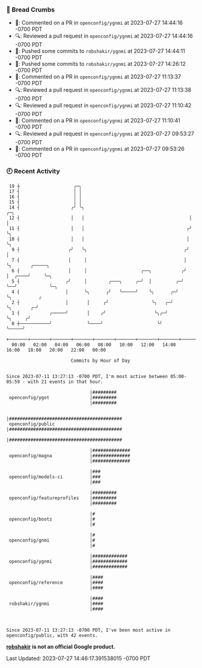 ### 🍞 Bread Crumbs

 * 💬: Commented on a PR in  `openconfig/ygnmi` at 2023-07-27 14:44:16 -0700 PDT
 * 🔍: Reviewed a pull request in  `openconfig/ygnmi` at 2023-07-27 14:44:16 -0700 PDT
 * 🚢: Pushed some commits to `robshakir/ygnmi` at 2023-07-27 14:44:11 -0700 PDT
 * 🚢: Pushed some commits to `robshakir/ygnmi` at 2023-07-27 14:26:12 -0700 PDT
 * 💬: Commented on a PR in  `openconfig/ygnmi` at 2023-07-27 11:13:37 -0700 PDT
 * 🔍: Reviewed a pull request in  `openconfig/ygnmi` at 2023-07-27 11:13:38 -0700 PDT
 * 🔍: Reviewed a pull request in  `openconfig/ygnmi` at 2023-07-27 11:10:42 -0700 PDT
 * 💬: Commented on a PR in  `openconfig/ygnmi` at 2023-07-27 11:10:41 -0700 PDT
 * 🔍: Reviewed a pull request in  `openconfig/ygnmi` at 2023-07-27 09:53:27 -0700 PDT
 * 💬: Commented on a PR in  `openconfig/ygnmi` at 2023-07-27 09:53:26 -0700 PDT

### 🕘 Recent Activity
```
 19 ┼                    ╭─╮
 17 ┤                    │ │
 16 ┤                    │ │
 15 ┤                    │ │
 14 ┤                   ╭╯ ╰╮                                       ╭─╮
 12 ┤                   │   │                                       │ │
 11 ┤                   │   │                                      ╭╯ ╰╮
 10 ┤                   │   │                                      │   ╰╮
  9 ┤                  ╭╯   ╰╮                                    ╭╯    │
  7 ┤                  │     │                                    │     ╰╮       ╭─────╮
  6 ┤                  │     │                    ╭──╮           ╭╯      │  ╭────╯     ╰─╮
  5 ┤                 ╭╯     │        ╭───╮     ╭─╯  │         ╭─╯       ╰──╯            ╰─╮
  4 ┤                 │      ╰╮      ╭╯   ╰─────╯    ╰╮      ╭─╯                           ╰╮          ╭
  2 ┤                 │       │     ╭╯                ╰╮   ╭─╯                              ╰╮       ╭─╯
  1 ┤           ╭─────╯       │    ╭╯                  ╰╮╭─╯                                 ╰╮     ╭╯
  0 ┼───────────╯             ╰────╯                    ╰╯                                    ╰─────╯
    +───────+───────+───────+───────+───────+───────+───────+───────+───────+───────+───────+───────+────
  00:00   02:00   04:00   06:00   08:00   10:00   12:00   14:00   16:00   18:00   20:00   22:00   00:00   

						Commits by Hour of Day


Since 2023-07-11 13:27:13 -0700 PDT, I'm most active between 05:00-05:59 - with 21 events in that hour.

```



```
                               |#########
 openconfig/ygot               |#########
                               |#########

                               |##########################################
 openconfig/public             |##########################################
                               |##########################################

                               |##############
 openconfig/magna              |##############
                               |##############

                               |###
 openconfig/models-ci          |###
                               |###

                               |#########
 openconfig/featureprofiles    |#########
                               |#########

                               |#
 openconfig/bootz              |#
                               |#

                               |#
 openconfig/gnmi               |#
                               |#

                               |#############
 openconfig/ygnmi              |#############
                               |#############

                               |####
 openconfig/reference          |####
                               |####

                               |####
 robshakir/ygnmi               |####
                               |####



Since 2023-07-11 13:27:13 -0700 PDT, I've been most active in openconfig/public, with 42 events.

```
**[robshakir](mailto:robjs@google.com) is not an official Google product.**  


Last Updated: 2023-07-27 14:46:17.391538015 -0700 PDT
